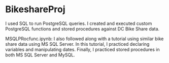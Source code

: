 # BikeshareProj  
I used SQL to run PostgreSQL queries. I created and executed custom PostgreSQL functions and stored procedures against DC Bike Share data.  

MSQLPRocfunc.ipynb: I also followed along with a tutorial using similar bike share data using MS SQL Server. In this tutorial, I practiced declaring variables and manipulating dates. Finally, I practiced stored procedures in both MS SQL Server and MySQL.
